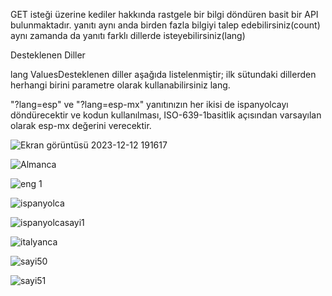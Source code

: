 GET isteği üzerine kediler hakkında rastgele bir bilgi döndüren basit bir API bulunmaktadır. yanıtı aynı anda birden fazla bilgiyi talep edebilirsiniz(count) aynı zamanda da yanıtı farklı dillerde isteyebilirsiniz(lang)

Desteklenen Diller

lang ValuesDesteklenen diller aşağıda listelenmiştir; ilk sütundaki dillerden herhangi birini parametre olarak kullanabilirsiniz lang.

"?lang=esp" ve "?lang=esp-mx" yanıtınızın her ikisi de ispanyolcayı döndürecektir ve kodun kullanılması, ISO-639-1basitlik açısından varsayılan olarak esp-mx değerini verecektir.



![Ekran görüntüsü 2023-12-12 191617](https://github.com/gulsevim-blbl/OpenSource_Api/assets/73358343/9d40a6e9-fe97-4603-9729-b287cbadfb65)

 




![Almanca](https://github.com/gulsevim-blbl/OpenSource_Api/assets/73358343/df56b99e-dcd4-4ad4-b99f-5cd844e76d06)

![eng 1](https://github.com/gulsevim-blbl/OpenSource_Api/assets/73358343/80c349c1-163c-4708-9682-789a36cf8673)

![ispanyolca](https://github.com/gulsevim-blbl/OpenSource_Api/assets/73358343/4aeec873-0c96-4cbc-b83d-d168e617aaf2)

![ispanyolcasayi1](https://github.com/gulsevim-blbl/OpenSource_Api/assets/73358343/469f05fa-e65e-41cb-be76-9ad3d361a1cc)

![italyanca](https://github.com/gulsevim-blbl/OpenSource_Api/assets/73358343/b30eb387-75be-4d23-a937-c29ef68086ca)

![sayi50](https://github.com/gulsevim-blbl/OpenSource_Api/assets/73358343/06edd960-9efc-4104-9d6b-71dcda28df91)

![sayi51](https://github.com/gulsevim-blbl/OpenSource_Api/assets/73358343/8f18ffd5-e918-436d-9e6b-4ad48c121a58)



